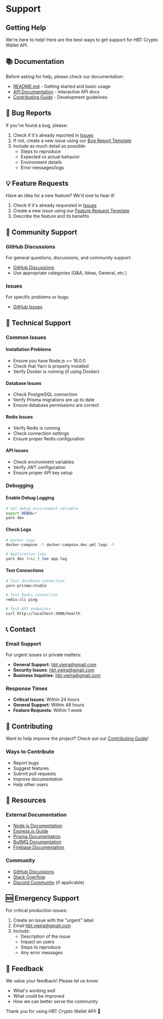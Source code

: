 # Support

## Getting Help

We're here to help! Here are the best ways to get support for HBT Crypto Wallet API.

## 📚 Documentation

Before asking for help, please check our documentation:

- [README.md](README.md) - Getting started and basic usage
- [API Documentation](http://localhost:3000/api-docs) - Interactive API docs
- [Contributing Guide](.github/CONTRIBUTING.md) - Development guidelines

## 🐛 Bug Reports

If you've found a bug, please:

1. Check if it's already reported in [Issues](https://github.com/yourusername/hbt-crypto-wallet-api/issues)
2. If not, create a new issue using our [Bug Report Template](.github/ISSUE_TEMPLATE/bug_report.md)
3. Include as much detail as possible:
   - Steps to reproduce
   - Expected vs actual behavior
   - Environment details
   - Error messages/logs

## 💡 Feature Requests

Have an idea for a new feature? We'd love to hear it!

1. Check if it's already requested in [Issues](https://github.com/yourusername/hbt-crypto-wallet-api/issues)
2. Create a new issue using our [Feature Request Template](.github/ISSUE_TEMPLATE/feature_request.md)
3. Describe the feature and its benefits

## 💬 Community Support

### GitHub Discussions

For general questions, discussions, and community support:
- [GitHub Discussions](https://github.com/yourusername/hbt-crypto-wallet-api/discussions)
- Use appropriate categories (Q&A, Ideas, General, etc.)

### Issues

For specific problems or bugs:
- [GitHub Issues](https://github.com/yourusername/hbt-crypto-wallet-api/issues)

## 🔧 Technical Support

### Common Issues

#### Installation Problems
- Ensure you have Node.js >= 18.0.0
- Check that Yarn is properly installed
- Verify Docker is running (if using Docker)

#### Database Issues
- Check PostgreSQL connection
- Verify Prisma migrations are up to date
- Ensure database permissions are correct

#### Redis Issues
- Verify Redis is running
- Check connection settings
- Ensure proper Redis configuration

#### API Issues
- Check environment variables
- Verify JWT configuration
- Ensure proper API key setup

### Debugging

#### Enable Debug Logging
```bash
# Set debug environment variable
export DEBUG=*
yarn dev
```

#### Check Logs
```bash
# Docker logs
docker-compose -f docker-compose.dev.yml logs -f

# Application logs
yarn dev 2>&1 | tee app.log
```

#### Test Connections
```bash
# Test database connection
yarn prisma:studio

# Test Redis connection
redis-cli ping

# Test API endpoints
curl http://localhost:3000/health
```

## 📞 Contact

### Email Support
For urgent issues or private matters:
- **General Support**: hbt.vieira@gmail.com
- **Security Issues**: hbt.vieira@gmail.com
- **Business Inquiries**: hbt.vieira@gmail.com

### Response Times
- **Critical Issues**: Within 24 hours
- **General Support**: Within 48 hours
- **Feature Requests**: Within 1 week

## 🤝 Contributing

Want to help improve the project? Check out our [Contributing Guide](.github/CONTRIBUTING.md)!

### Ways to Contribute
- Report bugs
- Suggest features
- Submit pull requests
- Improve documentation
- Help other users

## 📖 Resources

### External Documentation
- [Node.js Documentation](https://nodejs.org/docs/)
- [Express.js Guide](https://expressjs.com/)
- [Prisma Documentation](https://www.prisma.io/docs/)
- [BullMQ Documentation](https://bullmq.io/)
- [Firebase Documentation](https://firebase.google.com/docs)

### Community
- [GitHub Discussions](https://github.com/yourusername/hbt-crypto-wallet-api/discussions)
- [Stack Overflow](https://stackoverflow.com/questions/tagged/hbt-crypto-wallet-api)
- [Discord Community](https://discord.gg/your-invite) (if applicable)

## 🆘 Emergency Support

For critical production issues:
1. Create an issue with the "urgent" label
2. Email hbt.vieira@gmail.com
3. Include:
   - Description of the issue
   - Impact on users
   - Steps to reproduce
   - Any error messages

## 📝 Feedback

We value your feedback! Please let us know:
- What's working well
- What could be improved
- How we can better serve the community

Thank you for using HBT Crypto Wallet API! 🚀
